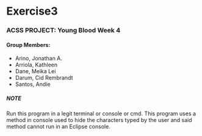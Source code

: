 # Exercise3
### **ACSS PROJECT: Young Blood Week 4**

#### Group Members:
* Arino, Jonathan A.
* Arriola, Kathleen
* Dane, Meika Lei
* Darum, Cid Rembrandt
* Santos, Andie

##### NOTE
Run this program in a legit terminal or console or cmd. This program uses a method in console used to hide the characters typed by the user and said method cannot run in an Eclipse console.
